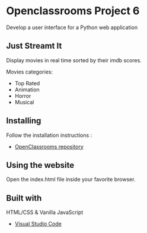 # Openclassrooms Project 6
Develop a user interface for a Python web application

## Just Streamt It

Display movies in real time sorted by their imdb scores.

Movies categories:
- Top Rated
- Animation
- Horror
- Musical

## Installing

Follow the installation instructions :

* [OpenClassrooms repository](https://github.com/OpenClassrooms-Student-Center/OCMovies-API-EN-FR#readme)


## Using the website

Open the index.html file inside your favorite browser.


## Built with

HTML/CSS & Vanilla JavaScript
* [Visual Studio Code](https://code.visualstudio.com/) 
